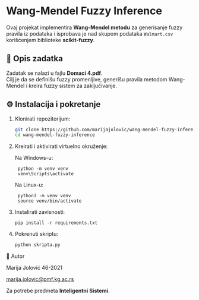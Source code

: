 # Wang-Mendel Fuzzy Inference

Ovaj projekat implementira **Wang-Mendel metodu** za generisanje fuzzy pravila iz podataka i isprobava je nad skupom podataka `Walmart.csv` korišćenjem biblioteke **scikit-fuzzy**.

## 📌 Opis zadatka
Zadatak se nalazi u fajlu **Domaci 4.pdf**.  
Cilj je da se definišu fuzzy promenljive, generišu pravila metodom Wang-Mendel i kreira fuzzy sistem za zaključivanje.

## ⚙️ Instalacija i pokretanje

1. Klonirati repozitorijum:
   
   ```bash
   git clone https://github.com/marijajolovic/wang-mendel-fuzzy-inference.git
   cd wang-mendel-fuzzy-inference
   ```

2. Kreirati i aktivirati virtuelno okruženje:
   
    Na Windows-u: 

    
        python -m venv venv
        venv\Scripts\activate
        

    Na Linux-u:

        
        python3 -m venv venv
        source venv/bin/activate
        

3. Instalirati zavisnosti:
   
    ```
    pip install -r requirements.txt
    ```

4. Pokrenuti skriptu:
 
   ```bash
   python skripta.py
    ```

👤 Autor

Marija Jolović 46-2021

marija.jolovic@pmf.kg.ac.rs

Za potrebe predmeta **Inteligentni Sistemi**.